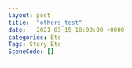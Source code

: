 ```yaml
---
layout: post
title:  "others_test"
date:   2021-03-15 10:00:00 +0000
categories: Etc
Tags: Story Etc
SceneCode: []
---
```


